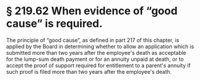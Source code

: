 # § 219.62   When evidence of “good cause” is required.

The principle of “good cause”, as defined in part 217 of this chapter, is applied by the Board in determining whether to allow an application which is submitted more than two years after the employee's death as acceptable for the lump-sum death payment or for an annuity unpaid at death, or to accept the proof of support required for entitlement to a parent's annuity if such proof is filed more than two years after the employee's death.




